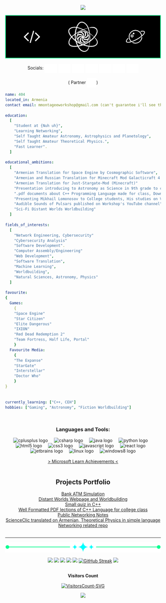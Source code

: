<p align="center">
  <img src="https://capsule-render.vercel.app/api?type=waving&color=00FF90&height=100&section=header"/>
</p>

![](https://github.com/mMONTAGEe/mMONTAGEe/blob/master/banner.png?raw=true)
<p align="center">
  Socials:
<a href="https://www.youtube.com/@mmontageworkshop" target="blank"><img align="center" src="https://raw.githubusercontent.com/mMONTAGEe/mMONTAGEe/8103de9c836720c3287943589028d01e635a1c6e/icons8-youtube.svg" alt="Workshop Youtube Channel" height="30" width="40" /></a>
<a href="https://crowdin.com/profile/mMONTAGEe" target="blank"><img align="center" src="https://raw.githubusercontent.com/mMONTAGEe/mMONTAGEe/e3acf3bbcd2080f6a6537ef4484b5e420ed58bce/crowdin-svgrepo-com.svg" alt="Crowdin" height="30" width="40" /></a>
<a href="https://gamejolt.com/@mMONTAGEe" target="blank"><img align="center" src="https://raw.githubusercontent.com/mMONTAGEe/mMONTAGEe/8103de9c836720c3287943589028d01e635a1c6e/icons8-game-jolt.svg" alt="GameJolt" height="30" width="40" /></a>
<a href="https://open.spotify.com/user/31ybac5sqpk3dsneorr2ad2oorgq?si=04f2da9ca4994ade" target="blank"><img align="center" src="https://raw.githubusercontent.com/mMONTAGEe/mMONTAGEe/8103de9c836720c3287943589028d01e635a1c6e/icons8-spotify.svg" alt="Spotify" height="30" width="40" /></a>
<a href="https://modrinth.com/user/mMONTAGEe" target="blank"><img align="center" src="https://raw.githubusercontent.com/mMONTAGEe/mMONTAGEe/d9320aee4d1ab964e071bf43879719d1fec72808/modrinth.svg" alt="Modrinth" height="30" width="40" /></a>
<a href="https://legacy.curseforge.com/members/mmontagee/projects" target="blank"><img align="center" src="https://raw.githubusercontent.com/mMONTAGEe/mMONTAGEe/fd90667b01da742c3badd426cf2b5e3d2a717450/icons8-curseforge.svg" alt="CurseForge" height="30" width="40" /></a>
<a href="https://steamcommunity.com/id/mmontagee/" target="blank"><img align="center" src="https://raw.githubusercontent.com/mMONTAGEe/mMONTAGEe/099380eb5ec9f5fa6d2809bcb5544f6a0ddbef6e/icons8-steam.svg" alt="Steam" height="30" width="40" /></a>
<br>
<br>
( Partner <a href="https://github.com/Gerardagh" target="blank"><img align="center" src="https://raw.githubusercontent.com/mMONTAGEe/mMONTAGEe/5b8df4b648a5c072ead8676610ccba7b39562a3b/telephone-svgrepo-com.svg" alt="Gerardagh" height="30" width="30" /></a>)
    
```yaml
name: 404
located_in: Armenia
contact email: mmontageeworkshop@gmail.com (can't guarantee i'll see the mails most of the time)

education:
  [
    "Student at {Nuh uh}",
    "Learning Networking",
    "Self Taught Amateur Astronomy, Astrophysics and Planetology",
    "Self Taught Amateur Theoretical Physics.",
    "Fast Learner".
  ]

educational_ambitions:
  [
    "Armenian Translation for Space Engine by Cosmographic Software",
    "Armenian and Russian Translation for Minecraft Mod Galacticraft 4 and 5",
    "Armenian Translation for Just-Stargate-Mod (Minecraft)"
    "Presentation introducing to Astronomy as Science in 9th grade to class and teachers",
    ".pdf documents about C++ Programming Language made for class, Downloadable from public archive made for them",
    "Presenting Mikhail Lomonosov to College students, His studies on Venusian Atmosphere",
    "Audible Sounds of Pulsars published on Workshop's YouTube channel"
    "Sci-Fi Distant Worlds Worldbuilding"
  ]

fields_of_interests:
  [
    "Network Engineering, Cybersecurity"
    "Cybersecurity Analysis"
    "Software Development".
    "Computer Assembly/Engineering"
    "Web Development",
    "Software Translation",
    "Machine Learning",
    "Worldbuilding",
    "Natural Sciences, Astronomy, Physics"
  ]

favourite:
{
  Games:
    {
    "Space Engine"
    "Star Citizen"
    "Elite Dangerous"
    "IXION"
    "Red Dead Redemption 2"
    "Team Fortress, Half Life, Portal"
    }
  Favourite Media:
    {
    "The Expanse"
    "StarGate"
    "Interstellar"
    "Doctor Who"
    }
}
    
  
currently_learning: ["C++, CEH"]
hobbies: ["Gaming", "Astronomy", "Fiction Worldbuilding"]

```
<br>
<h3 align="center">Languages and Tools:</h3>
<div align="center">
  <img src="https://cdn.jsdelivr.net/gh/devicons/devicon/icons/cplusplus/cplusplus-original.svg" height="40" alt="cplusplus logo"  />
  <img width="12" />
  <img src="https://cdn.jsdelivr.net/gh/devicons/devicon/icons/csharp/csharp-original.svg" height="40" alt="csharp logo"  />
  <img width="12" />
  <img src="https://cdn.jsdelivr.net/gh/devicons/devicon/icons/java/java-original.svg" height="40" alt="java logo"  />
  <img width="12" />
  <img src="https://cdn.jsdelivr.net/gh/devicons/devicon/icons/python/python-original.svg" height="40" alt="python logo"  />
  <img width="12" />
  <img src="https://cdn.jsdelivr.net/gh/devicons/devicon/icons/html5/html5-original.svg" height="40" alt="html5 logo"  />
  <img width="12" />
  <img src="https://cdn.jsdelivr.net/gh/devicons/devicon/icons/css3/css3-original.svg" height="40" alt="css3 logo"  />
  <img width="12" />
  <img src="https://cdn.jsdelivr.net/gh/devicons/devicon/icons/javascript/javascript-original.svg" height="40" alt="javascript logo"  />
  <img width="12" />
  <img src="https://cdn.jsdelivr.net/gh/devicons/devicon/icons/react/react-original.svg" height="40" alt="react logo"  />
  <img width="12" />
  <img src="https://cdn.jsdelivr.net/gh/devicons/devicon/icons/jetbrains/jetbrains-original.svg" height="40" alt="jetbrains logo"  />
  <img width="12" />
  <img src="https://cdn.jsdelivr.net/gh/devicons/devicon/icons/linux/linux-original.svg" height="40" alt="linux logo"  />
  <img width="12" />
  <img src="https://cdn.jsdelivr.net/gh/devicons/devicon/icons/windows8/windows8-original.svg" height="40" alt="windows8 logo"  />
</div>

<br>

<div align="center">
<a href="https://learn.microsoft.com/en-us/users/mmontagee-6823/achievements"> > Microsoft Learn Achievements < </a>
</div>


<br>

<div align="center">
<h2>Projects Portfolio</h2>
<a href="https://github.com/mMONTAGEe/Projects-Vault/tree/master/bank_ATM_simulation">Bank ATM Simulation</a> <br>
  <a href="https://mmontagee-workshop.github.io/Distant-Worlds/">Distant Worlds Webpage and Worldbuilding </a> <br>
    <a href="https://github.com/mMONTAGEe/Projects-Vault/tree/master/Quiz">Small quiz in C++ </a> <br>
      <a href="https://github.com/mMONTAGEe-Workshop/Projects-Vault/tree/college-archive/Chraxyan-Temaner">Well Formatted PDF lections of C++ Language for college class </a> <br>
   <a href="https://github.com/mMONTAGEe-Workshop/Projects-Vault/tree/network-pentest">Public Networking Notes </a> <br>
<a href="https://github.com/mMONTAGEe-Workshop/ScienceClic-Armenian">ScienceClic translated on Armenian, Theoretical Physics in simple language </a> <br>
<a href="https://github.com/mMONTAGEe-Workshop/DedSec">Networking related repo </a>
</div>

<br>
<hr>

<p align="center">
  <img src="https://github.com/mMONTAGEe/mMONTAGEe/blob/master/div.png?raw=true"/>
</p>

<div style="text-align: center; align-content: center;">
    <img  src="http://github-profile-summary-cards.vercel.app/api/cards/profile-details?username=mMONTAGEe&theme=blue_green" style="text-align: center;">
    <img  src="http://github-profile-summary-cards.vercel.app/api/cards/repos-per-language?username=mMONTAGEe&theme=blue_green" style="text-align: center;">
    <img  src="http://github-profile-summary-cards.vercel.app/api/cards/most-commit-language?username=mMONTAGEe&theme=blue_green" style="text-align: center;">
    <img  src="http://github-profile-summary-cards.vercel.app/api/cards/stats?username=mMONTAGEe&theme=blue_green" style="text-align: center;">
    <img  src="http://github-profile-summary-cards.vercel.app/api/cards/productive-time?username=mMONTAGEe&theme=blue_green&utcOffset=4" style="text-align: center;">
<a href="https://git.io/streak-stats"><img src="https://github-readme-streak-stats.herokuapp.com?user=mMONTAGEe&theme=blue-green&hide_border=true&border_radius=7&date_format=M%20j%5B%2C%20Y%5D&mode=weekly&exclude_days=Sun%2CMon%2CTue%2CWed%2CThu%2CFri%2CSat&card_width=682" alt="GitHub Streak" style="text-align: center;" /></a>
      <img  src="https://i.imgur.com/q25iu7Q.png" style="text-align: center;">
</div>

<br>

<div align="center">
  <p align="center"><b>Visitors Count</b></p>  
  <p align="center">
    <a href="#">
      <img align="center" src="https://profile-counter.glitch.me/{mMONTAGEe}/count.svg" alt="VisitorsCount-SVG" title="Profile Visitors Counter"/>
    </a>
  </p> 
</div>

<p align="center">
  <img src="https://capsule-render.vercel.app/api?type=waving&color=00FFFF&height=100&section=footer"/>
</p>
